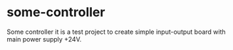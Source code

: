 # some-controller

Some controller it is a test project to create simple input-output board with main power supply +24V. 